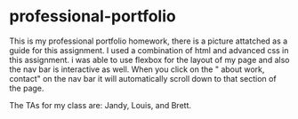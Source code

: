 # professional-portfolio

This is my professional portfolio homework, there is a picture attatched as a guide for this assignment. I used a combination of html and advanced css in this assignment. i was able to use flexbox for the layout of my page and also the nav bar is interactive as well. When you click on the " about work, contact" on the nav bar it will automatically scroll down to that section of the page. 

The TAs for my class are: Jandy, Louis, and Brett.